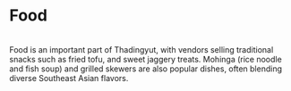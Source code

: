 # Food 
\
Food is an important part of Thadingyut, with vendors selling traditional snacks such as fried tofu, and sweet jaggery treats. Mohinga (rice noodle and fish soup) and grilled skewers are also popular dishes, often blending diverse Southeast Asian flavors.